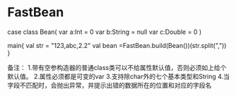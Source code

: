 # FastBean

case class Bean(
var a:Int = 0
var b:String = null
var c:Double = 0
) 

main{
val str = "123,abc,2.2"
val bean =FastBean.build(Bean())(str.split(","))
}

备注：
1.带有空参构造器的普通class类可以不给属性默认值，否则必须如上给个默认值。
2.属性必须都是可变的var
3.支持除char外的七个基本类型和String
4.当字段不匹配时，会抛出异常，并提示出错的数据所在的位置和对应的字段名